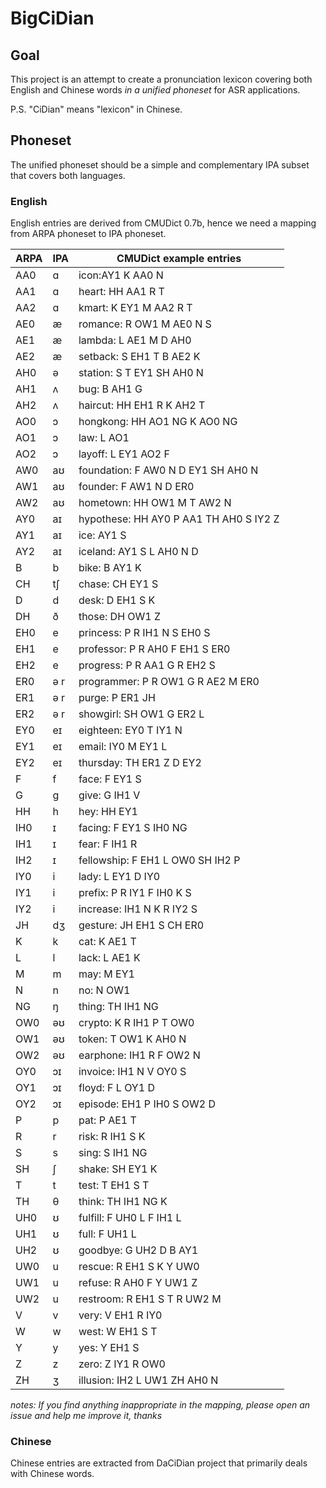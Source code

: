 # BigCiDian

## Goal
This project is an attempt to create a pronunciation lexicon covering both English and Chinese words *in a unified phoneset* for ASR applications.  

P.S. "CiDian" means "lexicon" in Chinese.

## Phoneset
The unified phoneset should be a simple and complementary IPA subset that covers both languages.

### English 
English entries are derived from CMUDict 0.7b, hence we need a mapping from ARPA phoneset to IPA phoneset.

|ARPA|IPA|CMUDict example entries|
|-|-|-|
|AA0 |ɑ|icon:AY1 K AA0 N|
|AA1 |ɑ|heart: HH AA1 R T|
|AA2 |ɑ|kmart: K EY1 M AA2 R T|
|AE0 |æ|romance: R OW1 M AE0 N S|
|AE1 |æ|lambda: L AE1 M D AH0|
|AE2 |æ|setback: S EH1 T B AE2 K|
|AH0 |ə|station: S T EY1 SH AH0 N|
|AH1 |ʌ|bug: B AH1 G|
|AH2 |ʌ|haircut: HH EH1 R K AH2 T|
|AO0 |ɔ|hongkong: HH AO1 NG K AO0 NG|
|AO1 |ɔ|law: L AO1|
|AO2 |ɔ|layoff: L EY1 AO2 F|
|AW0 |aʊ|foundation: F AW0 N D EY1 SH AH0 N|
|AW1 |aʊ|founder: F AW1 N D ER0|
|AW2 |aʊ|hometown: HH OW1 M T AW2 N|
|AY0 |aɪ|hypothese: HH AY0 P AA1 TH AH0 S IY2 Z|
|AY1 |aɪ|ice: AY1 S|
|AY2 |aɪ|iceland: AY1 S L AH0 N D|
|B |b|bike: B AY1 K|
|CH |tʃ|chase: CH EY1 S|
|D |d|desk: D EH1 S K|
|DH |ð|those: DH OW1 Z|
|EH0 |e|princess: P R IH1 N S EH0 S|
|EH1 |e|professor: P R AH0 F EH1 S ER0|
|EH2 |e|progress: P R AA1 G R EH2 S|
|ER0 |ə r|programmer: P R OW1 G R AE2 M ER0|
|ER1 |ə r|purge: P ER1 JH|
|ER2 |ə r|showgirl: SH OW1 G ER2 L|
|EY0 |eɪ|eighteen: EY0 T IY1 N|
|EY1 |eɪ|email: IY0 M EY1 L|
|EY2 |eɪ|thursday: TH ER1 Z D EY2|
|F |f|face: F EY1 S|
|G |g|give: G IH1 V|
|HH |h|hey: HH EY1|
|IH0 |ɪ|facing: F EY1 S IH0 NG |
|IH1 |ɪ|fear: F IH1 R|
|IH2 |ɪ|fellowship: F EH1 L OW0 SH IH2 P|
|IY0 |i|lady: L EY1 D IY0|
|IY1 |i|prefix: P R IY1 F IH0 K S|
|IY2 |i|increase: IH1 N K R IY2 S|
|JH |dʒ|gesture: JH EH1 S CH ER0|
|K |k|cat: K AE1 T|
|L |l|lack: L AE1 K|
|M |m|may: M EY1|
|N |n|no: N OW1|
|NG |ŋ|thing: TH IH1 NG|
|OW0 |əʊ|crypto: K R IH1 P T OW0|
|OW1 |əʊ|token: T OW1 K AH0 N|
|OW2 |əʊ|earphone: IH1 R F OW2 N|
|OY0 |ɔɪ|invoice: IH1 N V OY0 S|
|OY1 |ɔɪ|floyd: F L OY1 D|
|OY2 |ɔɪ|episode: EH1 P IH0 S OW2 D|
|P |p|pat: P AE1 T|
|R |r|risk: R IH1 S K|
|S |s|sing: S IH1 NG|
|SH |ʃ|shake: SH EY1 K|
|T |t|test: T EH1 S T|
|TH |θ|think: TH IH1 NG K|
|UH0 |ʊ|fulfill: F UH0 L F IH1 L|
|UH1 |ʊ|full: F UH1 L|
|UH2 |ʊ|goodbye: G UH2 D B AY1|
|UW0 |u|rescue: R EH1 S K Y UW0|
|UW1 |u|refuse: R AH0 F Y UW1 Z|
|UW2 |u|restroom: R EH1 S T R UW2 M|
|V |v|very: V EH1 R IY0|
|W |w|west: W EH1 S T|
|Y |y|yes: Y EH1 S|
|Z |z|zero: Z IY1 R OW0|
|ZH |ʒ|illusion: IH2 L UW1 ZH AH0 N|

*notes: If you find anything inappropriate in the mapping, please open an issue and help me improve it, thanks*


### Chinese
Chinese entries are extracted from DaCiDian project that primarily deals with Chinese words.

